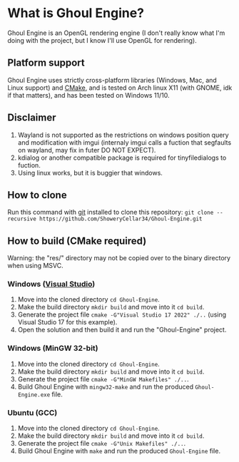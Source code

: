 
# What is Ghoul Engine?

Ghoul Engine is an OpenGL rendering engine \(I don't really know what I'm doing with the project, but I know I'll use OpenGL for rendering\).

## Platform support

Ghoul Engine uses strictly cross-platform libraries \(Windows, Mac, and Linux support\) and [CMake](https://cmake.org/), and is tested on Arch linux X11 (with GNOME, idk if that matters), and has been tested on Windows 11/10.

## Disclaimer
1. Wayland is not supported as the restrictions on windows position query and modification with imgui \(internaly imgui calls a fuction that segfaults on wayland, may fix in futer DO NOT EXPECT\).
2. kdialog or another compatible package is required for tinyfiledialogs to fuction.
3. Using linux works, but it is buggier that windows.

## How to clone

Run this command with [git](https://git-scm.com/) installed to clone this repository: `git clone --recursive https://github.com/ShoweryCellar34/Ghoul-Engine.git`

## How to build \(CMake required\)

Warning: the "res/" directory may not be copied over to the binary directory when using MSVC.
### Windows \([Visual Studio](https://visualstudio.microsoft.com/)\)
1. Move into the cloned directory `cd Ghoul-Engine`.
2. Make the build directory `mkdir build` and move into it `cd build`.
3. Generate the project file `cmake -G"Visual Studio 17 2022" ./..` \(using Visual Studio 17 for this example\).
4. Open the solution and then build it and run the "Ghoul-Engine" project.

### Windows \(MinGW 32-bit\)

1. Move into the cloned directory `cd Ghoul-Engine`.
2. Make the build directory `mkdir build` and move into it `cd build`.
3. Generate the project file `cmake -G"MinGW Makefiles" ./..`.
4. Build Ghoul Engine with `mingw32-make` and run the produced `Ghoul-Engine.exe` file.

### Ubuntu \(GCC\)

1. Move into the cloned directory `cd Ghoul-Engine`.
2. Make the build directory `mkdir build` and move into it `cd build`.
3. Generate the project file `cmake -G"Unix Makefiles" ./..`.
4. Build Ghoul Engine with `make` and run the produced `Ghoul-Engine` file.
